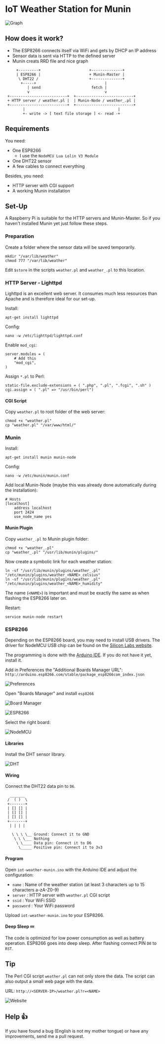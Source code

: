 # IoT Weather Station for Munin

![Graph](images/weather_arbeit_celsius-day.png)

## How does it work?

* The ESP8266 connects itself via WiFi and gets by DHCP an IP address
* Sensor data is sent via HTTP to the defined server
* Munin creats RRD file and nice graph

```
     +---------+                      +--------------+
     | ESP8266 |                      + Munin-Master |
      \ DHT22 /                       +--------------+
       +-----+                               |
          | send                       fetch |
          v                                  v
 +--------------------------+  +--------------------------+
 + HTTP server / weather.pl |  | Munin-Node / weather_.pl |
 +--------------------------+  +--------------------------+
        |                                          |
        +- write -> [ text file storage ] <- read -+
```

## Requirements

You need:

* One ESP8266
    * I use the `NodeMCU Lua Lolin V3 Module`
* One DHT22 sensor
* A few cables to connect everything

Besides, you need:

* HTTP server with CGI support
* A working Munin installation

## Set-Up

A Raspberry Pi is suitable for the HTTP servers and Munin-Master.
So if you haven't installed Munin yet just follow these steps.

### Preparation

Create a folder where the sensor data will be saved temporarily.

```
mkdir "/var/lib/weather"
chmod 777 "/var/lib/weather"
```

Edit `$store` in the scripts `weather.pl` and `weather_.pl` to  this location. 

### HTTP Server - Lighttpd

Lighttpd is an excellent web server.
It consumes much less resources than Apache and is therefore ideal for our set-up.

Install:

```
apt-get install lighttpd
```

Config:

```
nano -w /etc/lighttpd/lighttpd.conf
```

Enable `mod_cgi`:

```
server.modules = (
    # Add this
    "mod_cgi",
)
```

Assign `*.pl` to Perl:

```
static-file.exclude-extensions = ( ".php", ".pl", ".fcgi", ".sh" )
cgi.assign = ( ".pl" => "/usr/bin/perl")
```

#### CGI Script

Copy `weather.pl` to root folder of the web server:

```
chmod +x "weather.pl"
cp "weather.pl" "/var/www/html/"
```

### Munin

Install:

```
apt-get install munin munin-node
```

Config:

```
nano -w /etc/munin/munin.conf
```

Add local Munin-Node (maybe this was already done automatically during the installation):

```
# Hosts
[localhost]
    address localhost
    port 2424
    use_node_name yes
```

#### Munin Plugin

Copy `weather_.pl` to Munin plugin folder:

```
chmod +x "weather_.pl"
cp "weather_.pl" "/usr/lib/munin/plugins/"
```

Now create a symbolic link for each weather station:

```
ln -sf "/usr/lib/munin/plugins/weather_.pl" "/etc/munin/plugins/weather_<NAME>_celsius"
ln -sf "/usr/lib/munin/plugins/weather_.pl" "/etc/munin/plugins/weather_<NAME>_humidity"
```

The name (`<NAME>`) is important and must be exactly the same as when flashing the ESP8266 later on.

Restart:

```
service munin-node restart
```

### ESP8266

Depending on the ESP8266 board, you may need to install USB drivers.
The driver for NodeMCU USB chip can be found on the [Silicon Labs website](https://www.silabs.com/products/development-tools/software/usb-to-uart-bridge-vcp-drivers).

The programming is done with the [Arduino IDE](https://www.arduino.cc/en/Main/Software). If you do not have it yet, install it.

Add in Preferences the "Additional Boards Manager URL":
`http://arduino.esp8266.com/stable/package_esp8266com_index.json`

![Preferences](images/board_manager_url.png)

Open "Boards Manager" and install `esp8266`

![Board Manager](images/board_manager.png)

![ESP8266](images/board_manager_esp8266.png)

Select the right board:

![NodeMCU](images/board_manager_nodemcu.png)

#### Libraries

Install the DHT sensor library.

![DHT](images/manage_libraries.png)

#### Wiring

Connect the DHT22 data pin to `D6`.

```
  _______
 /  ( )  \
 +-------+
 | [] [] |
 | [] [] |
 | [] [] |
 +-------+
  | | | |
  
   \ \ \ \__ Ground: Connect it to GND
    \ \ \___ Nothing
     \ \____ Data pin: Connect it to D6
      \_____ Positive pin: Connect it to 3v3
```

#### Program

Open `iot-weather-munin.ino` with the Arduino IDE and adjust the configuration:

* `name`     : Name of the weather station (at least 3 characters up to 15 characters a-zA-Z0-9)
* `server`   : HTTP server with `weather.pl` CGI script
* `ssid`     : Your WiFi SSID
* `password` : Your WiFi password

Upload `iot-weather-munin.ino` to your ESP8266.

#### Deep Sleep 💤

The code is optimized for low power consumption as well as battery operation.
ESP8266 goes into deep sleep.
After flashing connect PIN `D0` to `RST`.

## Tip

The Perl CGI script `weather.pl` can not only store the data.
The script can also output a small web page with the data.

URL: `http://<SERVER-IP>/weather.pl?r=<NAME>`

![Website](images/android_web_site.png)

## Help 👍

If you have found a bug (English is not my mother tongue) or have any improvements, send me a pull request.